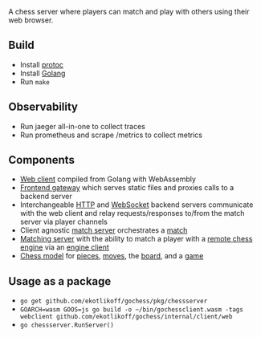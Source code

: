 A chess server where players can match and play with others using their web browser.

## Build
* Install [protoc](https://grpc.io/docs/protoc-installation/)
* Install [Golang](https://golang.org/doc/install)
* Run `make`

## Observability
* Run jaeger all-in-one to collect traces
* Run prometheus and scrape /metrics to collect metrics

## Components
* [Web client](internal/client/web/main.go) compiled from Golang with WebAssembly
* [Frontend gateway](internal/server/frontend/gateway.go) which serves static files and proxies calls to a backend server
* Interchangeable [HTTP](internal/server/backend/http/webserver.go) and [WebSocket](internal/server/backend/websocket/websocketserver.go) backend servers communicate with the web client and relay requests/responses to/from the match server via player channels
* Client agnostic [match server](internal/server/backend/match/matchserver.go) orchestrates a [match](internal/server/backend/match/match.go)
* [Matching server](internal/server/backend/match/match.go) with the ability to match a player with a [remote chess engine](https://github.com/ekotlikoff/rustchess) via an [engine client](internal/server/backend/match/engine_client.go)
* [Chess model](internal/model/model.go) for [pieces](internal/model/piece.go), [moves](internal/model/move.go), the [board](internal/model/model.go), and a [game](internal/model/game.go)

## Usage as a package
* `go get github.com/ekotlikoff/gochess/pkg/chessserver`
*	`GOARCH=wasm GOOS=js go build -o ~/bin/gochessclient.wasm -tags webclient github.com/ekotlikoff/gochess/internal/client/web`
* `go chessserver.RunServer()`
